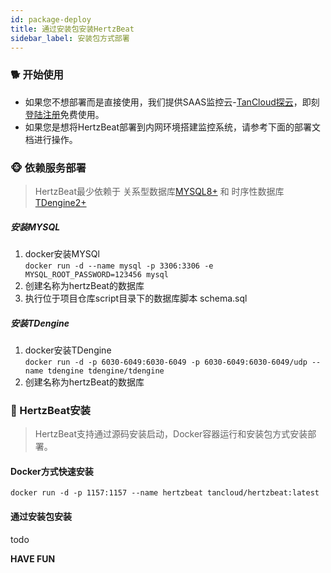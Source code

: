 ```yaml
---
id: package-deploy  
title: 通过安装包安装HertzBeat    
sidebar_label: 安装包方式部署    
---
```


### 🐕 开始使用

- 如果您不想部署而是直接使用，我们提供SAAS监控云-[TanCloud探云](https://console.tancloud.cn)，即刻[登陆注册](https://console.tancloud.cn)免费使用。  
- 如果您是想将HertzBeat部署到内网环境搭建监控系统，请参考下面的部署文档进行操作。 

### 🐵 依赖服务部署   

> HertzBeat最少依赖于 关系型数据库[MYSQL8+](https://www.mysql.com/) 和 时序性数据库[TDengine2+](https://www.taosdata.com/getting-started)

##### 安装MYSQL  
1. docker安装MYSQl  
`docker run -d --name mysql -p 3306:3306 -e MYSQL_ROOT_PASSWORD=123456 mysql`   
2. 创建名称为hertzBeat的数据库  
3. 执行位于项目仓库script目录下的数据库脚本 schema.sql    

##### 安装TDengine   
1. docker安装TDengine   
`docker run -d -p 6030-6049:6030-6049 -p 6030-6049:6030-6049/udp --name tdengine tdengine/tdengine`     
2. 创建名称为hertzBeat的数据库

### 🍞 HertzBeat安装   
> HertzBeat支持通过源码安装启动，Docker容器运行和安装包方式安装部署。  

#### Docker方式快速安装
`docker run -d -p 1157:1157 --name hertzbeat tancloud/hertzbeat:latest`  
#### 通过安装包安装   
todo  

**HAVE FUN**

